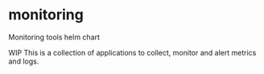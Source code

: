 # monitoring

Monitoring tools helm chart

WIP This is a collection of applications to collect, monitor and alert metrics and logs.
